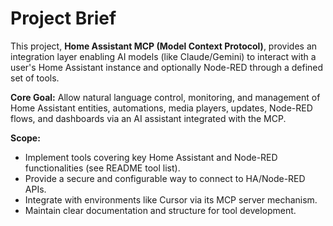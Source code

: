 # Project Brief

This project, **Home Assistant MCP (Model Context Protocol)**, provides an integration layer enabling AI models (like Claude/Gemini) to interact with a user's Home Assistant instance and optionally Node-RED through a defined set of tools.

**Core Goal:** Allow natural language control, monitoring, and management of Home Assistant entities, automations, media players, updates, Node-RED flows, and dashboards via an AI assistant integrated with the MCP.

**Scope:**
- Implement tools covering key Home Assistant and Node-RED functionalities (see README tool list).
- Provide a secure and configurable way to connect to HA/Node-RED APIs.
- Integrate with environments like Cursor via its MCP server mechanism.
- Maintain clear documentation and structure for tool development.
